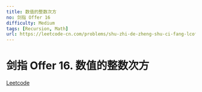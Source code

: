 ```yaml
---
title: 数值的整数次方
no: 剑指 Offer 16
difficulty: Medium
tags: [Recursion, Math]
url: https://leetcode-cn.com/problems/shu-zhi-de-zheng-shu-ci-fang-lcof/
---
```


# 剑指 Offer 16. 数值的整数次方

[Leetcode](https://leetcode-cn.com/problems/shu-zhi-de-zheng-shu-ci-fang-lcof/)

